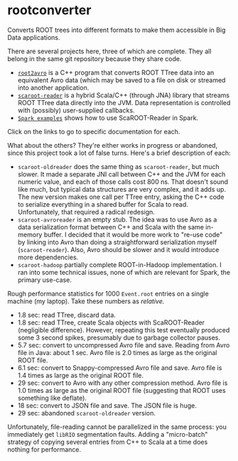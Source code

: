 # rootconverter
Converts ROOT trees into different formats to make them accessible in Big Data applications.

There are several projects here, three of which are complete. They all belong in the same git repository because they share code.

  * [`root2avro`](https://github.com/diana-hep/rootconverter/tree/master/root2avro) is a C++ program that converts ROOT TTree data into an equivalent Avro data (which may be saved to a file on disk or streamed into another application.
  * [`scaroot-reader`](https://github.com/diana-hep/rootconverter/tree/master/scaroot-reader) is a hybrid Scala/C++ (through JNA) library that streams ROOT TTree data directly into the JVM. Data representation is controlled with (possibly) user-supplied callbacks.
  * [`Spark examples`](https://github.com/diana-hep/rootconverter/tree/master/spark-examples/commandline) shows how to use ScaROOT-Reader in Spark.

Click on the links to go to specific documentation for each.

What about the others? They're either works in progress or abandoned, since this project took a lot of false turns. Here's a brief description of each:

  * `scaroot-oldreader` does the same thing as `scaroot-reader`, but much slower. It made a separate JNI call between C++ and the JVM for each numeric value, and each of those calls cost 800 ns. That doesn't sound like much, but typical data structures are very complex, and it adds up. The new version makes one call per TTree entry, asking the C++ code to serialize everything in a shared buffer for Scala to read. Unfortunately, that required a radical redesign.
  * `scaroot-avroreader` is an empty stub. The idea was to use Avro as a data serialization format between C++ and Scala with the same in-memory buffer. I decided that it would be more work to "re-use code" by linking into Avro than doing a straightforward serialization myself (`scaroot-reader`). Also, Avro should be slower and it would introduce more dependencies.
  * `scaroot-hadoop` partially complete ROOT-in-Hadoop implementation. I ran into some technical issues, none of which are relevant for Spark, the primary use-case.

Rough performance statistics for 1000 `Event.root` entries on a single machine (my laptop). Take these numbers as _relative._

  * 1.8 sec: read TTree, discard data.
  * 1.8 sec: read TTree, create Scala objects with ScaROOT-Reader (negligible difference). However, repeating this test eventually produced some 3 second spikes, presumably due to garbage collector pauses.
  * 5.7 sec: convert to uncompressed Avro file and save. Reading from Avro file in Java: about 1 sec. Avro file is 2.0 times as large as the original ROOT file.
  * 6.1 sec: convert to Snappy-compressed Avro file and save. Avro file is 1.4 times as large as the original ROOT file.
  * 29 sec: convert to Avro with any other compression method. Avro file is 1.0 times as large as the original ROOT file (suggesting that ROOT uses something like deflate).
  * 18 sec: convert to JSON file and save. The JSON file is huge.
  * 29 sec: abandoned `scaroot-oldreader` version.

Unfortunately, file-reading cannot be parallelized in the same process: you immediately get `libRIO` segmentation faults. Adding a "micro-batch" strategy of copying several entries from C++ to Scala at a time does nothing for performance.
